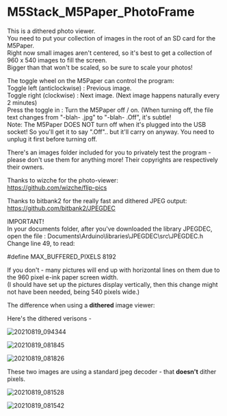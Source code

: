 # M5Stack_M5Paper_PhotoFrame              
This is a dithered photo viewer.                      
You need to put your collection of images in the root of an SD card for the M5Paper.                 
Right now small images aren't centered, so it's best to get a collection of 960 x 540 images to fill the screen.            
Bigger than that won't be scaled, so be sure to scale your photos!            

The toggle wheel on the M5Paper can control the program:         
Toggle left (anticlockwise) : Previous image.             
Toggle right (clockwise)    : Next image. (Next image happens naturally every 2 minutes)             
Press the toggle in         : Turn the M5Paper off / on. (When turning off, the file text changes from "-blah- .jpg" to "-blah- .Off", it's subtle!              
Note: The M5Paper DOES NOT turn off when it's plugged into the USB socket! So you'll get it to say ".Off".. but it'll carry on anyway. You need to unplug it first before turning off.          
           
There's an images folder included for you to privately test the program - please don't use them for anything more! Their copyrights are respectively their owners.             
               
Thanks to wizche for the photo-viewer:               
  https://github.com/wizche/flip-pics           
              
Thanks to bitbank2 for the really fast and dithered JPEG output:            
  https://github.com/bitbank2/JPEGDEC            
           
              
IMPORTANT!             
In your documents folder, after you've downloaded the library JPEGDEC,             
open the file : Documents\Arduino\libraries\JPEGDEC\src\JPEGDEC.h                 
Change line 49, to read:            
         
#define MAX_BUFFERED_PIXELS 8192          
           
If you don't - many pictures will end up with horizontal lines on them due to the 960 pixel e-ink paper screen width.           
(I should have set up the pictures display vertically, then this change might not have been needed, being 540 pixels wide.)         
          
The difference when using a **dithered** image viewer:          
         
Here's the dithered verisons -        
           
![20210819_094344](https://user-images.githubusercontent.com/1586332/130038142-1dad8b62-3d64-4a0a-bab9-514a60af25c2.jpg)             

![20210819_081845](https://user-images.githubusercontent.com/1586332/130035486-fa2e13ce-0954-46ec-9f05-3cc708a0be89.jpg)            
            
![20210819_081826](https://user-images.githubusercontent.com/1586332/130035501-c15486f1-0b2a-4841-8129-4ec7ead69391.jpg)       

       
These two images are using a standard jpeg decoder - that **doesn't** dither pixels.           
          
![20210819_081528](https://user-images.githubusercontent.com/1586332/130035520-a7000128-d04a-40ee-906b-3a426f5204e2.jpg)           
           
![20210819_081542](https://user-images.githubusercontent.com/1586332/130035533-4de85768-bf3b-4ed9-ad6a-7306b4f1bb41.jpg)          
     
